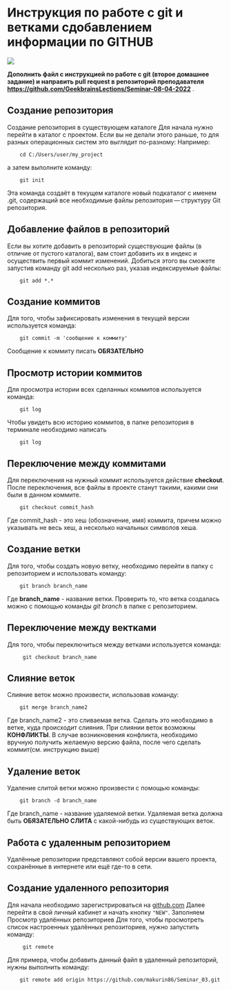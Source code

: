 # Инструкция по работе с git и ветками сдобавлением информации по GITHUB
![](https://avatars.mds.yandex.net/i?id=e928f2f21cf8bb888b08fcc79cf58d80-5527569-images-thumbs&n=13&exp=1)  

**Дополнить файл с инструкцией по работе с git (второе домашнее задание) и направить pull request в репозиторий преподавателя https://github.com/GeekbrainsLections/Seminar-08-04-2022** .

## Создание репозитория

Создание репозитория в существующем каталоге
Для начала нужно перейти в каталог с проектом. Если вы не делали этого раньше, то для разных операционных систем это выглядит по-разному:
Например:

        cd C:/Users/user/my_project  

а затем выполните команду:

        git init  

Эта команда создаёт в текущем каталоге новый подкаталог с именем .git, содержащий все необходимые файлы репозитория — структуру Git репозитория. 

## Добавление файлов в репозиторий
Если вы хотите добавить в репозиторий существующие файлы (в отличие от пустого каталога), вам стоит добавить их в индекс и осуществить первый коммит изменений. Добиться этого вы сможете запустив команду git add несколько раз, указав индексируемые файлы:

        git add *.* 

## Создание коммитов

Для того, чтобы зафиксировать изменения в текущей версии используется команда:  
         
        git commit -m 'сообщение к коммиту' 

Сообщение к коммиту писать **ОБЯЗАТЕЛЬНО**

## Просмотр истории коммитов
Для просмотра истории всех сделанных коммитов используется команда:

        git log

 Чтобы увидеть всю историю коммитов, в папке репозитория в терминале необходимо написать   
        
        git log

## Переключение между коммитами
Для переключения на нужный коммит используется действие **checkout**.
После переключения, все файлы в проекте станут такими, какими они были в данном коммите.
        
        git checkout commit_hash

Где commit_hash - это хеш (обозначение, имя) коммита, причем можно указывать не весь хеш, а несколько начальных символов хеша.

## Создание ветки

Для того, чтобы создать новую ветку, необходимо перейти в папку с репозиторием и использовать команду:

        git branch branch_name

 Где **branch_name** - название ветки. Проверить то, что ветка создалась можно с помощью команды *git branch* в папке с репозиторием.

## Переключение между вектками
Для того, чтобы переключиться между ветками используется команда:  
        
         git checkout branch_name 

## Слияние веток
Слияние веток можно произвести, использовав команду:  
        
        git merge branch_name2

Где branch_name2 - это сливаемая ветка.
Сделать это необходимо в ветке, куда происходит слияния. При слиянии веток возможны **КОНФЛИКТЫ**. В случае возникновения конфликта, необходимо вручную получить желаемую версию файла, после чего сделать коммит(см. инструкцию выше)

## Удаление веток
Удаление слитой ветки можно произвести с помощью команды:  
        
        git branch -d branch_name
Где branch_name - название удаляемой ветки. Удаляемая ветка должна быть **ОБЯЗАТЕЛЬНО СЛИТА** с какой-нибудь из существующих веток.
## Работа с удаленным репозиторием
Удалённые репозитории представляют собой версии вашего проекта, сохранённые в интернете или ещё где-то в сети.
## Создание удаленного репозитория   
Для начала необходимо зарегистрироваться на   [github.com](https://github.com/ "Прямая ссылка на источник")
Далее перейти в свой личный кабинет и начать кнопку `"NEW"`.
Заполняем
Просмотр удалённых репозиториев
Для того, чтобы просмотреть список настроенных удалённых репозиториев, нужно запустить команду:  
        
         git remote

Для примера, чтобы добавить данный файл в удаленный репозиторий, нужны выполнить команду:  

        git remote add origin https://github.com/makurin86/Seminar_03.git
